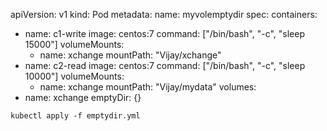 apiVersion: v1
kind: Pod
metadata:
  name: myvolemptydir
spec:
  containers:
  - name: c1-write
    image: centos:7
    command: ["/bin/bash", "-c", "sleep 15000"]
    volumeMounts:
    - name: xchange
      mountPath: "Vijay/xchange"
  - name: c2-read
    image: centos:7
    command: ["/bin/bash", "-c", "sleep 10000"]
    volumeMounts:
    - name: xchange
      mountPath: "Vijay/mydata"
  volumes:
  - name: xchange
    emptyDir: {}

```
kubectl apply -f emptydir.yml
```
